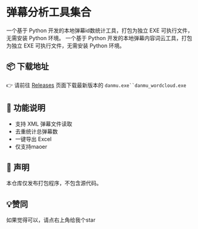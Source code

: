 # 弹幕分析工具集合

一个基于 Python 开发的本地弹幕id数统计工具，打包为独立 EXE 可执行文件，无需安装 Python 环境。
一个基于 Python 开发的本地弹幕内容词云工具，打包为独立 EXE 可执行文件，无需安装 Python 环境。

## 📦 下载地址

👉 请前往 [Releases](https://github.com/CoderPrincessCh/dm/releases/tag/1.0.2) 页面下载最新版本的 `danmu.exe``danmu_wordcloud.exe`

## 🧾 功能说明

- 支持 XML 弹幕文件读取
- 去重统计总弹幕数
- 一键导出 Excel
- 仅支持maoer

## 📝 声明

本仓库仅发布打包程序，不包含源代码。

## 💡赞同

如果觉得可以，请点右上角给我个star

